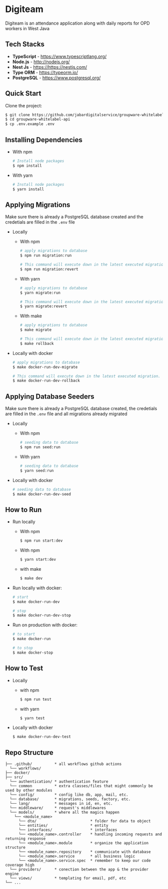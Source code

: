 # Digiteam

Digiteam is an attendance application along with daily reports for OPD workers in West Java


## Tech Stacks
- **TypeScript** - <https://www.typescriptlang.org/>
- **Node.js** - <http://nodejs.org/>
- **Nest Js** - <https://https://nestjs.com/>
- **Type ORM** - <https://typeorm.io/>
- **PostgreSQL** - <https://www.postgresql.org/>

## Quick Start

Clone the project:

```bash
$ git clone https://github.com/jabardigitalservice/groupware-whitelabel-api.git
$ cd groupware-whitelabel-api
$ cp .env.example .env
```


## Installing Dependencies

- With npm

  ```bash
  # Install node packages
  $ npm install
  ```

- With yarn

  ```bash
  # Install node packages
  $ yarn install
  ```


## Applying Migrations

Make sure there is already a PostgreSQL database created and the credetials are filled in the `.env` file


- Locally
  - With npm

    ```bash
    # apply migrations to database
    $ npm run migration:run

    # This command will execute down in the latest executed migration.
    $ npm run migration:revert
    ```
  - With yarn

    ```bash
    # apply migrations to database
    $ yarn migrate:run

    # This command will execute down in the latest executed migration.
    $ yarn migrate:revert
    ```
  - With make

    ```bash
    # apply migrations to database
    $ make migrate

    # This command will execute down in the latest executed migration.
    $ make rollback
    ```
- Locally with docker

    ```bash
    # apply migrations to database
    $ make docker-run-dev-migrate

    # This command will execute down in the latest executed migration.
    $ make docker-run-dev-rollback
    ```
 

## Applying Database Seeders

Make sure there is already a PostgreSQL database created, the credetials are filled in the `.env` file and all migrations already migrated

- Locally
  - With npm

    ```bash
    # seeding data to database
    $ npm run seed:run
    ```
  - With yarn

    ```bash
    # seeding data to database
    $ yarn seed:run
    ```
 - Locally with docker

    ```bash
    # seeding data to database
    $ make docker-run-dev-seed
    ```

## How to Run

- Run locally
  - With npm

    ```bash
    $ npm run start:dev
    ```
    
  - With npm
    ```bash
    $ yarn start:dev
    ```

  - with make

    ```bash
    $ make dev
    ```

- Run locally with docker:

  ```bash
  # start
  $ make docker-run-dev

  # stop
  $ make docker-run-dev-stop
  ```

- Run on production with docker:

  ```bash
  # to start
  $ make docker-run

  # to stop
  $ make docker-stop
  ```


## How to Test

- Locally
  - with npm
    ```bash
    $ npm run test
    ```
  - with yarn
    ```bash
    $ yarn test
    ```

- Locally with docker

  ```bash
  $ make docker-run-dev-test
  ```


## Repo Structure

```
├── .github/          * all workflows github actions
  └── workflows/
├── docker/
├── src/
  └── authentication/ * authentication feature
  └── common          * extra classes/files that might commonly be used by other modules
  └── config/         * config like db, app, mail, etc.
  └── database/       * migrations, seeds, factory, etc.
  └── lang/           * messages in id, en, etc.
  └── middleware/     * request's middlewares
  └── models/         * where all the magics happen
    └── <module_name>
      └── dto/                        * folder for data to object
      └── entities/                   * entity
      └── interfaces/                 * interfaces
      └── <module_name>.controller    * handling incoming requests and returning response
      └── <module_name>.module        * organize the application structure
      └── <module_name>.repository    * communicate with database
      └── <module_name>.service       * all business logic
      └── <module_name>.service.spec  * remember to keep our code coverage high
  └── providers/      * conection between the app & the provider engine
  └── views/          * templating for email, pdf, etc
└── ...
```
